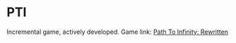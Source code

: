 # PTI
Incremental game, actively developed.
Game link: [Path To Infinity: Rewritten](https://nightofdesire.github.io/PTI-Rewritten/)
